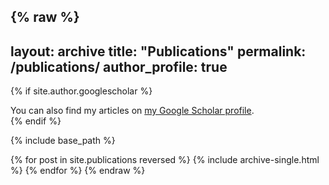 {% raw %}
---
layout: archive
title: "Publications"
permalink: /publications/
author_profile: true
---

{% if site.author.googlescholar %}
  <div class="wordwrap">You can also find my articles on <a href="{{site.author.googlescholar}}">my Google Scholar profile</a>.</div>
{% endif %}

{% include base_path %}

<!-- 直接循环显示所有出版物 -->
{% for post in site.publications reversed %}
  {% include archive-single.html %}
{% endfor %}
{% endraw %}
